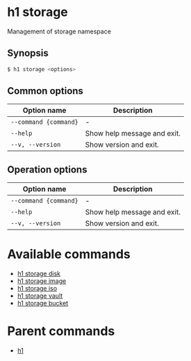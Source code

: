 
# h1 storage

Management of storage namespace

## Synopsis

```bash
$ h1 storage <options>
```

## Common options

| Option name               | Description                 |
| ------------------------- | --------------------------- |
| ```--command {command}``` | -                           |
| ```--help```              | Show help message and exit. |
| ```--v, --version```      | Show version and exit.      |

## Operation options

| Option name               | Description                 |
| ------------------------- | --------------------------- |
| ```--command {command}``` | -                           |
| ```--help```              | Show help message and exit. |
| ```--v, --version```      | Show version and exit.      |

# Available commands

* [h1 storage disk](./disk/README.md)
* [h1 storage image](./image/README.md)
* [h1 storage iso](./iso/README.md)
* [h1 storage vault](./vault/README.md)
* [h1 storage bucket](./bucket/README.md)

# Parent commands

* [h1](./../README.md)
